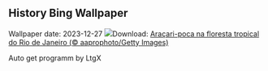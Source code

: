 ## History Bing Wallpaper
Wallpaper date: 2023-12-27
![](https://www.bing.com/th?id=OHR.ToucanetEmpoleirado_PT-BR9974845394_UHD.jpg&w=1000)Download: [Araçari-poca na floresta tropical do Rio de Janeiro (© aaprophoto/Getty Images)](https://www.bing.com/th?id=OHR.ToucanetEmpoleirado_PT-BR9974845394_UHD.jpg)

Auto get programm by LtgX
